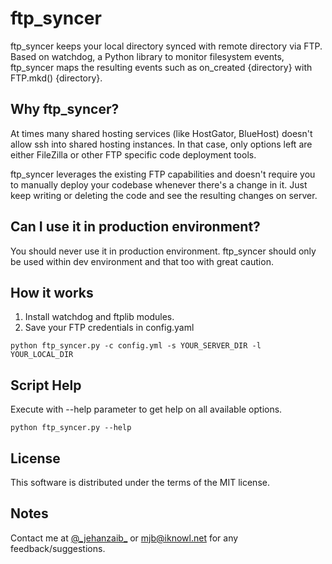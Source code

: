 # ftp_syncer #

ftp_syncer keeps your local directory synced with remote directory via FTP. Based on watchdog, a Python library to monitor filesystem events, ftp_syncer maps the resulting events such as on_created {directory} with FTP.mkd() {directory}.

## Why ftp_syncer? ##

At times many shared hosting services (like HostGator, BlueHost) doesn't allow ssh into shared hosting instances. In that case, only options left are either FileZilla or other FTP specific code deployment tools.

ftp_syncer leverages the existing FTP capabilities and doesn't require you to manually deploy your codebase whenever there's a change in it. Just keep writing or deleting the code and see the resulting changes on server.

## Can I use it in production environment? ##

You should never use it in production environment. ftp_syncer should only be used within dev environment and that too with great caution.

## How it works ##

1. Install watchdog and ftplib modules.
2. Save your FTP credentials in config.yaml

```
python ftp_syncer.py -c config.yml -s YOUR_SERVER_DIR -l YOUR_LOCAL_DIR
```

## Script Help ##

Execute with --help parameter to get help on all available options.

```
python ftp_syncer.py --help
```

## License ##

This software is distributed under the terms of the MIT license.

## Notes ##

Contact me at [@\_jehanzaib\_][mjb] or <mjb@iknowl.net> for any feedback/suggestions.

[mjb]:   https://twitter.com/_jehanzaib_

